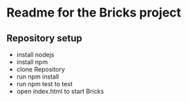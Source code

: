 # Readme for the Bricks project

## Repository setup

* install nodejs
* install npm
* clone Repository
* run npm install
* run npm test to test 
* open index.html to start Bricks